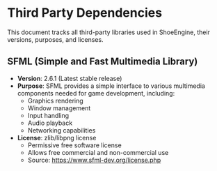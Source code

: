# Third Party Dependencies

This document tracks all third-party libraries used in ShoeEngine, their versions, purposes, and licenses.

## SFML (Simple and Fast Multimedia Library)
- **Version**: 2.6.1 (Latest stable release)
- **Purpose**: SFML provides a simple interface to various multimedia components needed for game development, including:
  - Graphics rendering
  - Window management
  - Input handling
  - Audio playback
  - Networking capabilities
- **License**: zlib/libpng license
  - Permissive free software license
  - Allows free commercial and non-commercial use
  - Source: https://www.sfml-dev.org/license.php
